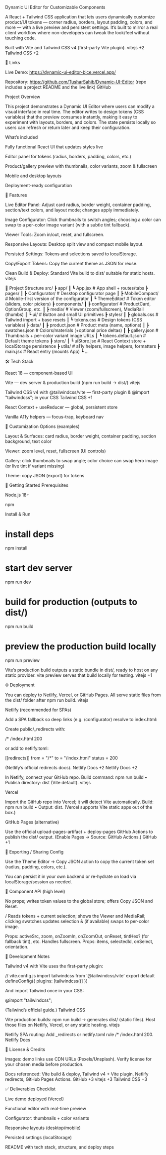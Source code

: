 Dynamic UI Editor for Customizable Components

A React + Tailwind CSS application that lets users dynamically customize product/UI tokens — corner radius, borders, layout padding, colors, and more — with a live preview and persistent settings. It’s built to mirror a real client workflow where non-developers can tweak the look/feel without touching code.

Built with Vite and Tailwind CSS v4 (first-party Vite plugin). 
vitejs
+2
Tailwind CSS
+2

🔗 Links

Live Demo: https://dynamic-ui-editor-bice.vercel.app/

Repository: https://github.com/TusharSahib/Dynamic-UI-Editor
 (repo includes a project README and the live link) 
GitHub

Project Overview

This project demonstrates a Dynamic UI Editor where users can modify a visual interface in real time. The editor writes to design tokens (CSS variables) that the preview consumes instantly, making it easy to experiment with layouts, borders, and colors. The state persists locally so users can refresh or return later and keep their configuration.

What’s included

Fully functional React UI that updates styles live

Editor panel for tokens (radius, borders, padding, colors, etc.)

Product/gallery preview with thumbnails, color variants, zoom & fullscreen

Mobile and desktop layouts

Deployment-ready configuration

🚀 Features

Live Editor Panel: Adjust card radius, border weight, container padding, section/text colors, and layout mode; changes apply immediately.

Image Configurator: Click thumbnails to switch angles; choosing a color can swap to a per-color image variant (with a subtle tint fallback).

Viewer Tools: Zoom in/out, reset, and fullscreen.

Responsive Layouts: Desktop split view and compact mobile layout.

Persisted Settings: Tokens and selections saved to localStorage.

Copy/Export Tokens: Copy the current theme as JSON for reuse.

Clean Build & Deploy: Standard Vite build to dist/ suitable for static hosts. 
vitejs

📁 Project Structure
src/
 ┣ app/
 ┃ ┗ App.jsx                   # App shell + routes/tabs
 ┣ pages/
 ┃ ┣ Configurator/             # Desktop configurator page
 ┃ ┣ MobileCompact/            # Mobile-first version of the configurator
 ┃ ┗ ThemeEditor/              # Token editor (sliders, color pickers)
 ┣ components/
 ┃ ┣ configurator/             # ProductCard, OptionGroup, etc.
 ┃ ┣ media/                    # Viewer (zoom/fullscreen), MediaRail (thumbs)
 ┃ ┗ ui/                       # Button and small UI primitives
 ┣ styles/
 ┃ ┣ globals.css               # Tailwind import + base resets
 ┃ ┗ tokens.css                # Design tokens (CSS variables)
 ┣ data/
 ┃ ┣ product.json              # Product meta (name, options)
 ┃ ┣ swatches.json             # Colors/materials (+optional price deltas)
 ┃ ┣ gallery.json              # Thumbnails + per-color variant image URLs
 ┃ ┗ tokens.default.json       # Default theme tokens
 ┣ store/
 ┃ ┗ uiStore.jsx               # React Context store + localStorage persistence
 ┣ utils/                      # a11y helpers, image helpers, formatters
 ┣ main.jsx                    # React entry (mounts App)
 ┗ ...

🛠 Tech Stack

React 18 — component-based UI

Vite — dev server & production build (npm run build → dist/) 
vitejs

Tailwind CSS v4 with @tailwindcss/vite — first-party plugin & @import "tailwindcss"; in your CSS 
Tailwind CSS
+1

React Context + useReducer — global, persistent store

Vanilla A11y helpers — focus-trap, keyboard nav

🎨 Customization Options (examples)

Layout & Surfaces: card radius, border weight, container padding, section background, text color

Viewer: zoom level, reset, fullscreen (UI controls)

Gallery: click thumbnails to swap angle; color choice can swap hero image (or live tint if variant missing)

Theme: copy JSON (export) for tokens

🚦 Getting Started
Prerequisites

Node.js 18+

npm

Install & Run
# install deps
npm install

# start dev server
npm run dev

# build for production (outputs to dist/)
npm run build

# preview the production build locally
npm run preview


Vite’s production build outputs a static bundle in dist/, ready to host on any static provider. vite preview serves that build locally for testing. 
vitejs
+1

🌐 Deployment

You can deploy to Netlify, Vercel, or GitHub Pages. All serve static files from the dist/ folder after npm run build. 
vitejs

Netlify (recommended for SPAs)

Add a SPA fallback so deep links (e.g. /configurator) resolve to index.html:

Create public/_redirects with:

/* /index.html 200


or add to netlify.toml:

[[redirects]]
  from = "/*"
  to = "/index.html"
  status = 200


(Netlify’s official redirects docs). 
Netlify Docs
+2
Netlify Docs
+2

In Netlify, connect your GitHub repo.
Build command: npm run build • Publish directory: dist (Vite default). 
vitejs

Vercel

Import the GitHub repo into Vercel; it will detect Vite automatically.
Build: npm run build • Output: dist. (Vercel supports Vite static apps out of the box.)

GitHub Pages (alternative)

Use the official upload-pages-artifact + deploy-pages GitHub Actions to publish the dist/ output. (Enable Pages → Source: GitHub Actions.) 
GitHub
+1

💾 Exporting / Sharing Config

Use the Theme Editor → Copy JSON action to copy the current token set (radius, padding, colors, etc.).

You can persist it in your own backend or re-hydrate on load via localStorage/session as needed.

🧩 Component API (high level)

<ThemeEditor />
No props; writes token values to the global store; offers Copy JSON and Reset.

<ConfiguratorPage /> / <MobileCompactPage />
Reads tokens + current selection; shows the Viewer and MediaRail; clicking swatches updates selection & (if available) swaps to per-color image.

<Viewer />
Props: activeSrc, zoom, onZoomIn, onZoomOut, onReset, tintHex? (for fallback tint), etc. Handles fullscreen.

<MediaRail />
Props: items, selectedId, onSelect, orientation.

🔧 Development Notes

Tailwind v4 with Vite uses the first-party plugin:

// vite.config.js
import tailwindcss from '@tailwindcss/vite'
export default defineConfig({ plugins: [tailwindcss()] })


And import Tailwind once in your CSS:

@import "tailwindcss";


(Tailwind’s official guide.) 
Tailwind CSS

Vite production builds:
npm run build → generates dist/ (static files). Host those files on Netlify, Vercel, or any static hosting. 
vitejs

Netlify SPA routing:
Add _redirects or netlify.toml rule /* /index.html 200. 
Netlify Docs

📜 License & Credits

Images: demo links use CDN URLs (Pexels/Unsplash). Verify license for your chosen media before production.

Docs referenced: Vite build & deploy, Tailwind v4 + Vite plugin, Netlify redirects, GitHub Pages Actions. 
GitHub
+3
vitejs
+3
Tailwind CSS
+3

✅ Deliverables Checklist

 Live demo deployed (Vercel)

 Functional editor with real-time preview

 Configurator: thumbnails + color variants

 Responsive layouts (desktop/mobile)

 Persisted settings (localStorage)

 README with tech stack, structure, and deploy steps